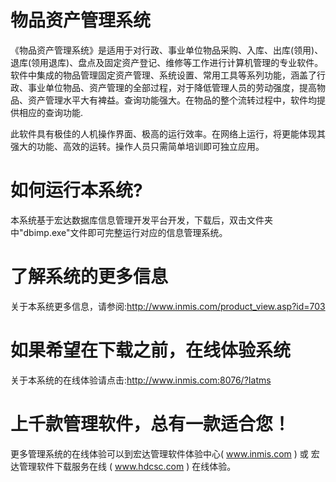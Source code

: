# 物品资产管理系统

《物品资产管理系统》是适用于对行政、事业单位物品采购、入库、出库(领用)、退库(领用退库)、盘点及固定资产登记、维修等工作进行计算机管理的专业软件。软件中集成的物品管理固定资产管理、系统设置、常用工具等系列功能，涵盖了行政、事业单位物品、资产管理的全部过程，对于降低管理人员的劳动强度，提高物品、资产管理水平大有裨益。查询功能强大。在物品的整个流转过程中，软件均提供相应的查询功能.

此软件具有极佳的人机操作界面、极高的运行效率。在网络上运行，将更能体现其强大的功能、高效的运转。操作人员只需简单培训即可独立应用。

# 如何运行本系统?

本系统基于宏达数据库信息管理开发平台开发，下载后，双击文件夹中"dbimp.exe"文件即可完整运行对应的信息管理系统。

# 了解系统的更多信息

关于本系统更多信息，请参阅:http://www.inmis.com/product_view.asp?id=703

# 如果希望在下载之前，在线体验系统

关于本系统的在线体验请点击:http://www.inmis.com:8076/?Iatms

# 上千款管理软件，总有一款适合您！

更多管理系统的在线体验可以到宏达管理软件体验中心( www.inmis.com ) 或 宏达管理软件下载服务在线 ( www.hdcsc.com ) 在线体验。

